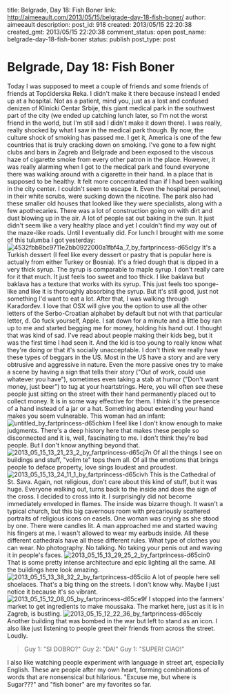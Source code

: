 title: Belgrade, Day 18: Fish Boner
link: http://aimeeault.com/2013/05/15/belgrade-day-18-fish-boner/
author: aimeeault
description: 
post_id: 918
created: 2013/05/15 22:20:38
created_gmt: 2013/05/15 22:20:38
comment_status: open
post_name: belgrade-day-18-fish-boner
status: publish
post_type: post

# Belgrade, Day 18: Fish Boner

Today I was supposed to meet a couple of friends and some friends of friends at Topćiderska Reka. I didn't make it there because instead I ended up at a hospital. Not as a patient, mind you, just as a lost and confused denizen of Klinicki Centar Srbije, this giant medical park in the southwest part of the city (we ended up catching lunch later, so I'm not the worst friend in the world, but I'm still sad I didn't make it down there). I was really, really shocked by what I saw in the medical park though.  By now, the culture shock of smoking has passed me. I get it, America is one of the few countries that is truly cracking down on smoking. I've gone to a few night clubs and bars in Zagreb and Belgrade and been exposed to the viscous haze of cigarette smoke from every other patron in the place. However, it was really alarming when I got to the medical park and found everyone there was walking around with a cigarette in their hand. In a place that is supposed to be healthy. It felt more concentrated than if I had been walking in the city center. I couldn't seem to escape it. Even the hospital personnel, in their white scrubs, were sucking down the nicotine. The park also had these smaller old houses that looked like they were specialists, along with a few apothecaries. There was a lot of construction going on with dirt and dust blowing up in the air. A lot of people sat out baking in the sun. It just didn't seem like a very healthy place and yet I couldn't find my way out of the maze-like roads. Until I eventually did. For lunch I brought with me some of this tulumba I got yesterday: ![4532fbb8bc9711e2bb0922000a1fbf4a_7_by_fartprincess-d65clgy](https://s3.amazonaws.com/aimeeault.com/4532fbb8bc9711e2bb0922000a1fbf4a_7_by_fartprincess-d65clgy.jpg) It's a Turkish dessert (I feel like every dessert or pastry that is popular here is actually from either Turkey or Bosnia). It's a fried dough that is dipped in a very thick syrup. The syrup is comparable to maple syrup. I don't really care for it that much. It just feels too sweet and too thick. I like baklava but baklava has a texture that works with its syrup. This just feels too sponge-like and like it is thoroughly absorbing the syrup. But it's still good, just not something I'd want to eat a lot. After that, I was walking through Karađorđev. I love that OSX will give you the option to use all the other letters of the Serbo-Croatian alphabet by default but not with that particular letter, đ. Go fuck yourself, Apple. I sat down for a minute and a little boy ran up to me and started begging me for money, holding his hand out. I thought that was kind of sad. I've read about people making their kids beg, but it was the first time I had seen it. And the kid is too young to really know what they're doing or that it's socially unacceptable. I don't think we really have these types of beggars in the US. Most in the US have a story and are very obtrusive and aggressive in nature. Even the more passive ones try to make a scene by having a sign that tells their story ("Out of work, could use whatever you have"), sometimes even taking a stab at humor ("Don't want money, just beer") to tug at your heartstrings. Here, you will often see these people just sitting on the street with their hand permanently placed out to collect money. It is in some way effective for them. I think it's the presence of a hand instead of a jar or a hat. Something about extending your hand makes you seem vulnerable. This woman had an infant: ![untitled_by_fartprincess-d65chkm](https://s3.amazonaws.com/aimeeault.com/untitled_by_fartprincess-d65chkm.jpg) I feel like I don't know enough to make judgments. There's a deep history here that makes these people so disconnected and it is, well, fascinating to me. I don't think they're bad people. But I don't know anything beyond that. ![2013_05_15_13_21_23_2_by_fartprincess-d65cj7n](https://s3.amazonaws.com/aimeeault.com/2013_05_15_13_21_23_2_by_fartprincess-d65cj7n.jpg) Of all the things I see on buildings and stuff, "volim te" tops them all. Of all the emotions that brings people to deface property, love sings loudest and proudest. ![2013_05_15_13_24_11_1_by_fartprincess-d65civh](https://s3.amazonaws.com/aimeeault.com/2013_05_15_13_24_11_1_by_fartprincess-d65civh.jpg) This is the Cathedral of St. Sava. Again, not religious, don't care about this kind of stuff, but it was huge. Everyone walking out, turns back to the inside and does the sign of the cross. I decided to cross into it. I surprisingly did not become immediately enveloped in flames. The inside was bizarre though. It wasn't a typical church, but this big cavernous room with precariously scattered portraits of religious icons on easels. One woman was crying as she stood by one. There were candles lit. A man approached me and started waving his fingers at me. I wasn't allowed to wear my earbuds inside. All these different cathedrals have all these different rules. What type of clothes you can wear. No photography. No talking. No taking your penis out and waving it in people's faces. ![2013_05_15_13_29_25_2_by_fartprincess-d65cin0](https://s3.amazonaws.com/aimeeault.com/2013_05_15_13_29_25_2_by_fartprincess-d65cin0.jpg) That is some pretty intense architecture and epic lighting all the same. All the buildings here look amazing. ![2013_05_15_13_38_32_2_by_fartprincess-d65ciio](https://s3.amazonaws.com/aimeeault.com/2013_05_15_13_38_32_2_by_fartprincess-d65ciio.jpg) A lot of people here sell shoelaces. That's a big thing on the streets. I don't know why. Maybe I just notice it because it's so vibrant. ![2013_05_15_12_08_05_by_fartprincess-d65ce9f](https://s3.amazonaws.com/aimeeault.com/2013_05_15_12_08_05_by_fartprincess-d65ce9f.jpg) I stopped into the farmers' market to get ingredients to make moussaka. The market here, just as it is in Zagreb, is bustling. ![2013_05_15_12_22_36_by_fartprincess-d65ceiy](https://s3.amazonaws.com/aimeeault.com/2013_05_15_12_22_36_by_fartprincess-d65ceiy.jpg) Another building that was bombed in the war but left to stand as an icon. I also like just listening to people greet their friends from across the street. Loudly. 

> Guy 1: "SI DOBRO?" Guy 2: "DA!" Guy 1: "SUPER! CIAO!"

I also like watching people experiment with language in street art, especially English. These are people after my own heart, forming combinations of words that are nonsensical but hilarious. "Excuse me, but where is Sugar???" and "fish boner" are my favorites so far.